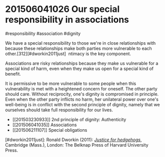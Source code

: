 # 201506041026 Our special responsibility in associations
#responsibility #association #dignity

We have a special responsibility to those we're in close relationships with because these relationships make both parties more vulnerable to each other.[312][#dworkin2011just]  ntimacy is the key component.

Associations are risky relationships because they make us vulnerable for a special kind of harm, even when they make us open for a special kind of benefit.

It is permissive to be more vulnerable to some people when this vulnerability is met with a heightened concern for oneself. The other party should care. Without reciprocity, one's dignity is compromised in principle. Even when the other party inflicts no harm, her unilateral power over one's well-being is in conflict with the second principle of dignity, namely that we ourselves should take full responsibility for our lives.

- [[201503230933]] 2nd principle of dignity: Authenticity
- [[201506041035]] Associations
- [[201506211107]] Special obligations

[#dworkin2011just]: Ronald Dworkin (2011): _[Justice for hedgehogs](x-bdsk://dworkin2011just)_, Cambridge (Mass.), London: The Belknap Press of Harvard University Press.
